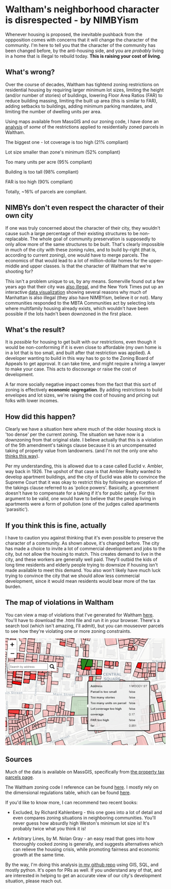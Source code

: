 
# Waltham's neighborhood character is disrespected - by NIMBYism

Whenever housing is proposed, the inevitable pushback from the oppposition comes with concerns that it will change the character of the community.
I'm here to tell you that the character of the community has been changed before, by the anti-housing side, and you are _probably_ living in a home that is illegal to rebuild
today. **This is raising your cost of living**.

## What's wrong?

Over the course of decades, Waltham has tightend zoning restrictions on residential housing by requiring larger minimum lot sizes, limiting the height (and/or number of stories) of buildings, lowering
Floor Area Ratios (FAR) to reduce building massing, limiting the built up area (this is similar to FAR), adding setbacks to buildings, adding minimum parking mandates, and limiting the number of dwelling
units per area.

Using maps available from MassGIS and our zoning code, I have done an [analysis](https://github.com/tjrileywisc/waltham_gis/investigations/illegal_zoning/illegal_zoning.ipynb) of _some_ of the restrictions applied to residentially zoned parcels in Waltham.

The biggest one - lot coverage is too high (21% compliant)

Lot size smaller than zone's minimum (52% compliant)

Too many units per acre (95% compliant)

Building is too tall (98% compliant)

FAR is too high (90% compliant)

Totally, ~16% of parcels are compliant.

## NIMBYs don't even respect the character of their own city

If one was truly concerned about the character of their city, they wouldn't cause such a large percentage of their existing structures to be non-replacable. The whole goal of community
preservation is supposedly to only allow more of the same structures to be built. That's clearly impossible in much of the city with these zoning rules,
and to build by-right (that is, according to current zoning), one would have to merge parcels. The economics of that would lead to a lot of million-dollar homes for the upper-middle and upper classes. Is that the character of Waltham that we're shooting for?

This isn't a problem unique to us, by any means. Somerville found out a few years ago that their city was [also illegal](https://cityobservatory.org/the-illegal-city-of-somerville/), and the New York Times put up an interactive [data visualization](https://www.nytimes.com/interactive/2016/05/18/upshot/which-buildings-in-manhattan-couldnt-be-built-again-today.html) showing several reasons why much of
Manhattan is also illegal (they also have NIMBYism, believe it or not). Many communities responded to the MBTA Communities act by selecting lots where multifamily housing already exists, which wouldn't have been possible if the lots hadn't been downzoned in the first place.

## What's the result?

It is _possible_ for housing to get built with our restrictions, even though it would be non-conforming if it is even close to affordable (my own home is in a lot that is too small, and built after that restriction was applied). A developer wanting to build in this way has to go to the Zoning Board of Appeals to get approval. It can take time, and might require a hiring a lawyer to make your case. This acts to discourage or raise the cost of development.

A far more socially negative impact comes from the fact that this sort of zoning is effectively **economic segregation**. By adding restrictions to build envelopes and lot sizes, we're raising the cost of housing and pricing out folks with lower incomes.

## How did this happen?

Clearly we have a situation here where much of the older housing stock is 'too dense' per the current zoning. The situation we have now is a downzoning from that original state. I believe actually
that this is a violation of the 5th amendment's takings clause because it is an uncompensated taking of property value from landowners.
(and I'm not the only one who [thinks this way](https://www.theatlantic.com/ideas/archive/2024/06/constitutional-case-against-exclusionary-zoning/678659/)).

Per my understanding, this is allowed due to a case called Euclid v. Ambler, way back in 1926. The upshot of that case is that Ambler Realty wanted to develop
apartment buildings, and the city of Euclid was able to convince the Supreme Court that it was okay to restrict this by following an exception of the takings clause referred to as 'police powers'. Basically, a government doesn't have to compensate for a taking if it's for public safety. For this argument to be valid, one would have to believe that the people living in apartments were a form of pollution (one of the judges called apartments 'parasitic').

## If you think this is fine, actually

I have to caution you against thinking that it's even possible to preserve the character of a community. As shown above, it's changed before. The city has made a choice to invite a lot of
commercial development and jobs to the city, but not allow the housing to match. This creates demand to live in the city, and these workers are generally well paid. They'll outbid the kids of
long time residents and elderly people trying to downsize if housing isn't made available to meet this demand. You also won't likely have much luck trying to convince the city that we should allow less commercial development, since it would mean residents would bear more of the tax burden.

## The map of violations in Waltham

You can view a map of violations that I've generated for Waltham [here](https://drive.google.com/file/d/1WhrWtpJ3YKoxssDta_cS1ur-FVMmeBTV/view?usp=sharing). You'll have to download the .html file and run it in your browser. There's a search tool (which isn't amazing, I'll admit), but you can mouseover parcels to see how they're violating one or more zoning constraints.

![example violation](interactive_map.png "one of many violations")

## Sources

Much of the data is available on MassGIS, specifically from [the property tax parcels page](https://www.mass.gov/info-details/massgis-data-property-tax-parcels).

The Waltham zoning code I reference can be found [here](https://ecode360.com/27095686#27095686). I mostly rely on the dimensional regulations table, which can be found [here](https://ecode360.com/attachment/WA1697/WA1697-Ze%20Table%20of%20Dimentional%20Regulations.pdf).

If you'd like to know more, I can recommend two recent books:

- Excluded, by Richard Kahlenberg - this one goes into a lot of detail and even compares zoning situations in neighboring communities. You'll never guess how absurdly high Weston's minimum lot size is!
It's probably twice what you think it is!

- Arbitrary Lines, by M. Nolan Gray - an easy read that goes into how thoroughly cooked zoning is generally, and suggests alternatives which can relieve the housing crisis, while promoting fairness and economic growth at the same time.

By the way, I'm doing this analysis [in my github repo](https://github.com/tjrileywisc/waltham_gis) using GIS, SQL, and mostly python. It's open for PRs as well. If you understand any of that,
and are interested in helping to get an accurate view of our city's development situation, please reach out.
